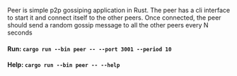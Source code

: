 Peer is simple p2p gossiping application in Rust.
The peer has a cli interface to start it and connect itself to the other peers. Once connected, the peer should send a random gossip message to all the other peers every N seconds

#### Run: `cargo run --bin peer -- --port 3001 --period 10`
#### Help: `cargo run --bin peer -- --help`